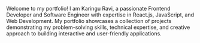 Welcome to my portfolio! I am Karingu Ravi, a passionate Frontend Developer and Software Engineer with expertise in React.js, JavaScript, and Web Development. My portfolio showcases a collection of projects demonstrating my problem-solving skills, technical expertise, and creative approach to building interactive and user-friendly applications.
